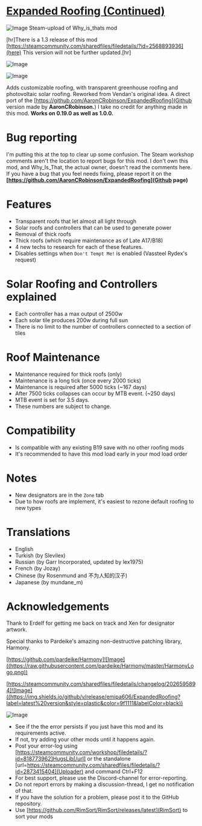 # [Expanded Roofing (Continued)](https://steamcommunity.com/sharedfiles/filedetails/?id=2026595894)

![Image](https://i.imgur.com/WAEzk68.png)
Steam-upload of Why_is_thats mod

[hr]There is a 1.3 release of this mod [https://steamcommunity.com/sharedfiles/filedetails/?id=2568893936](here)
This version will not be further updated.[hr]

![Image](https://i.imgur.com/CN9Rs5X.png)
	
![Image](https://i.imgur.com/NOW7jU1.png)

Adds customizable roofing, with transparent greenhouse roofing and photovoltaic solar roofing. Reworked from Vendan's original idea.
A direct port of the [https://github.com/AaronCRobinson/ExpandedRoofing](Github version made by **AaronCRobinson.**) I take no credit for anything made in this mod.
**Works on 0.19.0 as well as 1.0.0.**

# Bug reporting

I'm putting this at the top to clear up some confusion.
The Steam workshop comments aren't the location to report bugs for this mod. I don't own this mod, and Why_Is_That, the actual owner, doesn't read the comments here. If you have a bug that you feel needs fixing, please report it on the **[https://github.com/AaronCRobinson/ExpandedRoofing](Github page)**

# Features

- Transparent roofs that let almost all light through
- Solar roofs and controllers that can be used to generate power
- Removal of thick roofs
- Thick roofs (which require maintenance as of Late A17/B18)
- 4 new techs to research for each of these features.
- Disables settings when `Don't Tempt Me!` is enabled (Vassteel Rydex's request)

# Solar Roofing and Controllers explained

- Each controller has a max output of 2500w
- Each solar tile produces 200w during full sun
- There is no limit to the number of controllers connected to a section of tiles

# Roof Maintenance

- Maintenance required for thick roofs (only)
- Maintenance is a long tick (once every 2000 ticks)
- Maintenance is required after 5000 ticks (~167 days)
- After 7500 ticks collapses can occur by MTB event. (~250 days)
- MTB event is set for 3.5 days.
- These numbers are subject to change.

# Compatibility

- Is compatible with any existing B19 save with no other roofing mods
- It's recommended to have this mod load early in your mod load order

# Notes

- New designators are in the `Zone` tab
- Due to how roofs are implement, it's easiest to rezone default roofing to new types

# Translations

- English
- Turkish (by Slevilex)
- Russian (by Garr Incorporated, updated by lex1975)
- French (by Jozay)
- Chinese (by Rosenmund and 不为人知的汉子)
- Japanese (by mundane_m)

# Acknowledgements


Thank to Erdelf for getting me back on track and Xen for designator artwork.

Special thanks to Pardeike's amazing non-destructive patching library, Harmony.

[https://github.com/pardeike/Harmony]![Image]((https://raw.githubusercontent.com/pardeike/Harmony/master/HarmonyLogo.png))

[https://steamcommunity.com/sharedfiles/filedetails/changelog/2026595894]![Image]((https://img.shields.io/github/v/release/emipa606/ExpandedRoofing?label=latest%20version&style=plastic&color=9f1111&labelColor=black))

![Image](https://i.imgur.com/PwoNOj4.png)


-  See if the the error persists if you just have this mod and its requirements active.
-  If not, try adding your other mods until it happens again.
-  Post your error-log using [https://steamcommunity.com/workshop/filedetails/?id=818773962]HugsLib[/url] or the standalone [url=https://steamcommunity.com/sharedfiles/filedetails/?id=2873415404](Uploader) and command Ctrl+F12
-  For best support, please use the Discord-channel for error-reporting.
-  Do not report errors by making a discussion-thread, I get no notification of that.
-  If you have the solution for a problem, please post it to the GitHub repository.
-  Use [https://github.com/RimSort/RimSort/releases/latest](RimSort) to sort your mods


